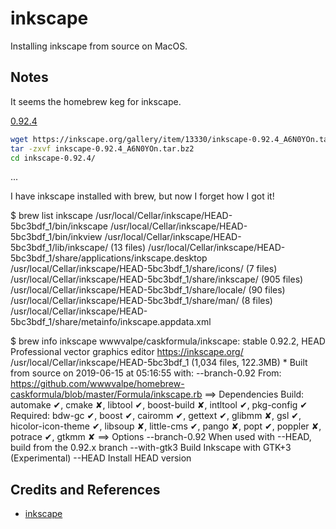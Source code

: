 # inkscape

Installing inkscape from source on MacOS.

## Notes

It seems the homebrew keg for inkscape.

[0.92.4](https://inkscape.org/release/inkscape-0.92.4/)

```bash
wget https://inkscape.org/gallery/item/13330/inkscape-0.92.4_A6N0YOn.tar.bz2
tar -zxvf inkscape-0.92.4_A6N0YOn.tar.bz2
cd inkscape-0.92.4/
```

...

I have inkscape installed with brew, but now I forget how I got it!

$ brew list inkscape
/usr/local/Cellar/inkscape/HEAD-5bc3bdf_1/bin/inkscape
/usr/local/Cellar/inkscape/HEAD-5bc3bdf_1/bin/inkview
/usr/local/Cellar/inkscape/HEAD-5bc3bdf_1/lib/inkscape/ (13 files)
/usr/local/Cellar/inkscape/HEAD-5bc3bdf_1/share/applications/inkscape.desktop
/usr/local/Cellar/inkscape/HEAD-5bc3bdf_1/share/icons/ (7 files)
/usr/local/Cellar/inkscape/HEAD-5bc3bdf_1/share/inkscape/ (905 files)
/usr/local/Cellar/inkscape/HEAD-5bc3bdf_1/share/locale/ (90 files)
/usr/local/Cellar/inkscape/HEAD-5bc3bdf_1/share/man/ (8 files)
/usr/local/Cellar/inkscape/HEAD-5bc3bdf_1/share/metainfo/inkscape.appdata.xml

$ brew info inkscape
wwwvalpe/caskformula/inkscape: stable 0.92.2, HEAD
Professional vector graphics editor
<https://inkscape.org/>
/usr/local/Cellar/inkscape/HEAD-5bc3bdf_1 (1,034 files, 122.3MB) *
  Built from source on 2019-06-15 at 05:16:55 with: --branch-0.92
From: <https://github.com/wwwvalpe/homebrew-caskformula/blob/master/Formula/inkscape.rb>
==> Dependencies
Build: automake ✔, cmake ✘, libtool ✔, boost-build ✘, intltool ✔, pkg-config ✔
Required: bdw-gc ✔, boost ✔, cairomm ✔, gettext ✔, glibmm ✘, gsl ✔, hicolor-icon-theme ✔, libsoup ✘, little-cms ✔, pango ✘, popt ✔, poppler ✘, potrace ✔, gtkmm ✘
==> Options
--branch-0.92
  When used with --HEAD, build from the 0.92.x branch
--with-gtk3
  Build Inkscape with GTK+3 (Experimental)
--HEAD
  Install HEAD version

## Credits and References

* [inkscape](https://inkscape.org/)
